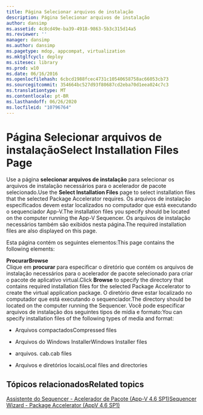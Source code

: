 ```yaml
---
title: Página Selecionar arquivos de instalação
description: Página Selecionar arquivos de instalação
author: dansimp
ms.assetid: 4c8cd49e-ba39-4918-9863-5b3c315d14a5
ms.reviewer: ''
manager: dansimp
ms.author: dansimp
ms.pagetype: mdop, appcompat, virtualization
ms.mktglfcycl: deploy
ms.sitesec: library
ms.prod: w10
ms.date: 06/16/2016
ms.openlocfilehash: 6cbcd1988fcec4731c10540658758ac66053cb73
ms.sourcegitcommit: 354664bc527d93f80687cd2eba70d1eea024c7c3
ms.translationtype: MT
ms.contentlocale: pt-BR
ms.lasthandoff: 06/26/2020
ms.locfileid: "10796764"
---
```

# <span data-ttu-id="e96eb-103">Página Selecionar arquivos de instalação</span><span class="sxs-lookup"><span data-stu-id="e96eb-103">Select Installation Files Page</span></span>


<span data-ttu-id="e96eb-104">Use a página **selecionar arquivos de instalação** para selecionar os arquivos de instalação necessários para o acelerador de pacote selecionado.</span><span class="sxs-lookup"><span data-stu-id="e96eb-104">Use the **Select Installation Files** page to select installation files that the selected Package Accelerator requires.</span></span> <span data-ttu-id="e96eb-105">Os arquivos de instalação especificados devem estar localizados no computador que está executando o sequenciador App-V.</span><span class="sxs-lookup"><span data-stu-id="e96eb-105">The installation files you specify should be located on the computer running the App-V Sequencer.</span></span> <span data-ttu-id="e96eb-106">Os arquivos de instalação necessários também são exibidos nesta página.</span><span class="sxs-lookup"><span data-stu-id="e96eb-106">The required installation files are also displayed on this page.</span></span>

<span data-ttu-id="e96eb-107">Esta página contém os seguintes elementos:</span><span class="sxs-lookup"><span data-stu-id="e96eb-107">This page contains the following elements:</span></span>

<a href="" id="browse"></a>**<span data-ttu-id="e96eb-108">Procurar</span><span class="sxs-lookup"><span data-stu-id="e96eb-108">Browse</span></span>**  
<span data-ttu-id="e96eb-109">Clique em **procurar** para especificar o diretório que contém os arquivos de instalação necessários para o acelerador de pacote selecionado para criar o pacote de aplicativo virtual.</span><span class="sxs-lookup"><span data-stu-id="e96eb-109">Click **Browse** to specify the directory that contains required installation files for the selected Package Accelerator to create the virtual application package.</span></span> <span data-ttu-id="e96eb-110">O diretório deve estar localizado no computador que está executando o sequenciador.</span><span class="sxs-lookup"><span data-stu-id="e96eb-110">The directory should be located on the computer running the Sequencer.</span></span> <span data-ttu-id="e96eb-111">Você pode especificar arquivos de instalação dos seguintes tipos de mídia e formato:</span><span class="sxs-lookup"><span data-stu-id="e96eb-111">You can specify installation files of the following types of media and format:</span></span>

-   <span data-ttu-id="e96eb-112">Arquivos compactados</span><span class="sxs-lookup"><span data-stu-id="e96eb-112">Compressed files</span></span>

-   <span data-ttu-id="e96eb-113">Arquivos do Windows Installer</span><span class="sxs-lookup"><span data-stu-id="e96eb-113">Windows Installer files</span></span>

-   <span data-ttu-id="e96eb-114">arquivos. cab</span><span class="sxs-lookup"><span data-stu-id="e96eb-114">.cab files</span></span>

-   <span data-ttu-id="e96eb-115">Arquivos e diretórios locais</span><span class="sxs-lookup"><span data-stu-id="e96eb-115">Local files and directories</span></span>

## <span data-ttu-id="e96eb-116">Tópicos relacionados</span><span class="sxs-lookup"><span data-stu-id="e96eb-116">Related topics</span></span>


[<span data-ttu-id="e96eb-117">Assistente do Sequencer - Acelerador de Pacote (App-V 4.6 SP1)</span><span class="sxs-lookup"><span data-stu-id="e96eb-117">Sequencer Wizard - Package Accelerator (AppV 4.6 SP1)</span></span>](sequencer-wizard---package-accelerator--appv-46-sp1-.md)

 

 





